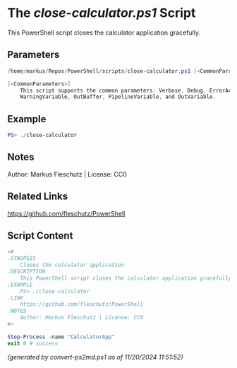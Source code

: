 The *close-calculator.ps1* Script
===========================

This PowerShell script closes the calculator application gracefully.

Parameters
----------
```powershell
/home/markus/Repos/PowerShell/scripts/close-calculator.ps1 [<CommonParameters>]

[<CommonParameters>]
    This script supports the common parameters: Verbose, Debug, ErrorAction, ErrorVariable, WarningAction, 
    WarningVariable, OutBuffer, PipelineVariable, and OutVariable.
```

Example
-------
```powershell
PS> ./close-calculator

```

Notes
-----
Author: Markus Fleschutz | License: CC0

Related Links
-------------
https://github.com/fleschutz/PowerShell

Script Content
--------------
```powershell
<#
.SYNOPSIS
	Closes the calculator application
.DESCRIPTION
	This PowerShell script closes the calculator application gracefully.
.EXAMPLE
	PS> ./close-calculator
.LINK
	https://github.com/fleschutz/PowerShell
.NOTES
	Author: Markus Fleschutz | License: CC0
#>

Stop-Process -name "CalculatorApp"
exit 0 # success
```

*(generated by convert-ps2md.ps1 as of 11/20/2024 11:51:52)*
